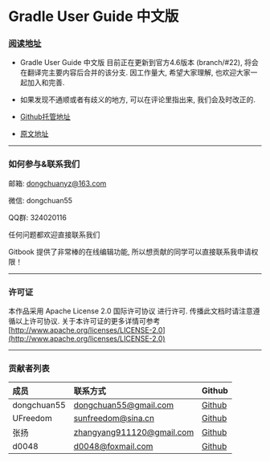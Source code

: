 # Gradle User Guide 中文版

### [阅读地址](http://dongchuan.gitbooks.io/gradle-user-guide-/)

* Gradle User Guide 中文版 目前正在更新到官方4.6版本 \(branch/\#22\), 将会在翻译完主要内容后合并的该分支. 因工作量大, 希望大家理解, 也欢迎大家一起加入和完善.

* 如果发现不通顺或者有歧义的地方, 可以在评论里指出来, 我们会及时改正的.

* [Github托管地址](https://github.com/DONGChuan/GradleUserGuide)

* [原文地址](https://docs.gradle.org/current/userguide/userguide.html)

---

### 如何参与&联系我们

邮箱: dongchuanyz@163.com

微信: dongchuan55

QQ群: 324020116

任何问题都欢迎直接联系我们

Gitbook 提供了非常棒的在线编辑功能, 所以想贡献的同学可以直接联系我申请权限！

---

### 许可证

本作品采用 Apache License 2.0 国际许可协议 进行许可. 传播此文档时请注意遵循以上许可协议.  关于本许可证的更多详情可参考 [http://www.apache.org/licenses/LICENSE-2.0](http://www.apache.org/licenses/LICENSE-2.0)

---

### 贡献者列表

| 成员 | 联系方式 | Github |
| :--- | :--- | :--- |
| dongchuan55 | dongchuan55@gmail.com | [Github](https://github.com/DONGChuan) |
| UFreedom | sunfreedom@sina.cn | [Github](https://github.com/UFreedom) |
| 张扬 | zhangyang911120@gmail.com | [Github](https://github.com/dreamkidd) |
| d0048 | d0048@foxmail.com | [Github](https://github.com/D0048) |



